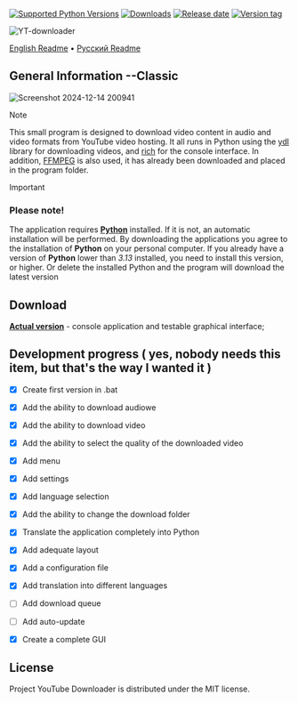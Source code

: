 [![Supported Python Versions](https://img.shields.io/badge/python-3.12%20%7C%203.13-%234B8BBE)](https://www.python.org/downloads/) [![Downloads](https://img.shields.io/github/downloads/Rayness/YouTube-Downloader/total)](https://github.com/Rayness/YouTube-Downloader/releases) [![Release date](https://img.shields.io/github/release-date/Rayness/YouTube-Downloader)]() [![Version tag](https://img.shields.io/github/v/tag/Rayness/YouTube-Downloader)]()

![YT-downloader](https://github.com/user-attachments/assets/6c9eaace-f0aa-4924-8498-bed1be55ca97)

[English Readme](https://github.com/Rayness/YouTube-Downloader/blob/main/README.md)
 • [Русский Readme](https://github.com/Rayness/YouTube-Downloader/blob/main/README.ru.md)

## General Information --Classic
![Screenshot 2024-12-14 200941](https://github.com/user-attachments/assets/9b14f2e2-299f-4740-bcfa-a9d411f701ed)

> [!NOTE]
> This small program is designed to download video content in audio and video formats from YouTube video hosting. It all runs in Python using the [ydl](https://github.com/ytdl-org/youtube-dl) library for downloading videos, and [rich](https://github.com/Textualize/rich) for the console interface. In addition, [FFMPEG](https://ffmpeg.org/) is also used, it has already been downloaded and placed in the program folder.

> [!IMPORTANT] 
> ### Please note!
> The application requires **[Python](https://www.python.org/downloads/)** installed. If it is not, an automatic installation will be performed. By downloading the applications you agree to the installation of **Python** on your personal computer. If you already have a version of **Python** lower than _3.13_ installed, you need to install this version, or higher. Or delete the installed Python and the program will download the latest version

## Download

**[Actual version](https://github.com/Rayness/YouTube-Downloader/releases/tag/v3.2.0-beta)** - console application and testable graphical interface;

## Development progress ( yes, nobody needs this item, but that's the way I wanted it )

- [x] Create first version in .bat
- [x] Add the ability to download audiowe
- [x] Add the ability to download video
- [x] Add the ability to select the quality of the downloaded video
- [x] Add menu
- [x] Add settings
- [x] Add language selection
- [x] Add the ability to change the download folder
- [x] Translate the application completely into Python
- [x] Add adequate layout
- [x] Add a configuration file
- [x] Add translation into different languages
- [ ] Add download queue
- [ ] Add auto-update
- [x] Create a complete GUI


## License

Project YouTube Downloader is distributed under the MIT license.
